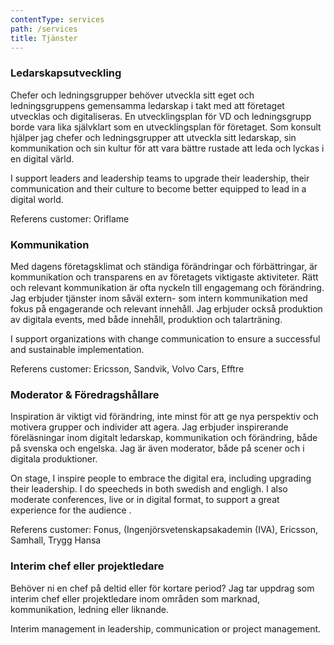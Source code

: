 ```yaml
---
contentType: services
path: /services
title: Tjänster
---
```

### Ledarskapsutveckling

Chefer och ledningsgrupper behöver utveckla sitt eget och ledningsgruppens gemensamma ledarskap i takt med att företaget utvecklas och digitaliseras. En utvecklingsplan för VD och ledningsgrupp borde vara lika självklart som en utvecklingsplan för företaget. Som konsult hjälper jag chefer och ledningsgrupper att utveckla sitt ledarskap, sin kommunikation och sin kultur för att vara bättre rustade att leda och lyckas i en digital värld.  

I support leaders and leadership teams to upgrade their leadership, their communication and their culture to become better equipped to lead in a digital world. 

Referens customer: Oriflame

### Kommunikation

Med dagens företagsklimat och ständiga förändringar och förbättringar, är kommunikation och transparens en av företagets viktigaste aktiviteter. Rätt och relevant kommunikation är ofta nyckeln till engagemang och förändring.  Jag erbjuder tjänster inom såväl extern- som intern kommunikation med fokus på engagerande och relevant innehåll.  Jag erbjuder också produktion av digitala events, med både innehåll, produktion och talarträning. 

I support organizations with change communication to ensure a successful and sustainable implementation.   

Referens customer: Ericsson, Sandvik, Volvo Cars, Efftre

### Moderator & Föredragshållare

Inspiration är viktigt vid förändring, inte minst för att ge nya perspektiv och motivera grupper och individer att agera. Jag erbjuder inspirerande föreläsningar inom digitalt ledarskap, kommunikation och förändring, både på svenska och engelska. Jag är även moderator, både på scener och i digitala produktioner. 

On stage, I inspire people to embrace the digital era, including upgrading their leadership. I do speecheds in both swedish and engligh. I also moderate conferences, live or in digital format, to support a great experience for the audience .

Referens customer: Fonus, (Ingenjörsvetenskapsakademin (IVA), Ericsson, Samhall, Trygg Hansa

### 

### Interim chef eller projektledare

Behöver ni en chef på deltid eller för kortare period? Jag tar uppdrag som interim chef eller projektledare inom områden som marknad, kommunikation, ledning eller liknande.

Interim management in leadership, communication or project management.
